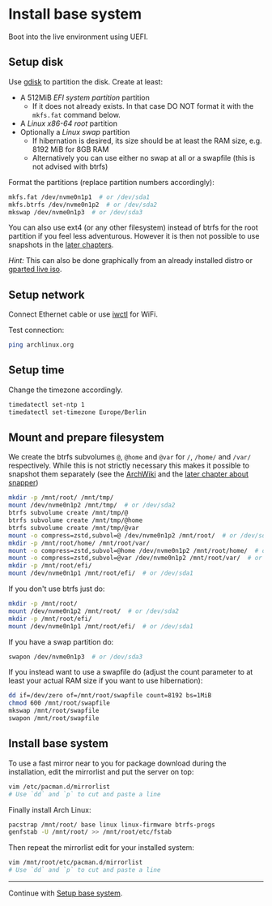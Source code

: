 # Install base system

Boot into the live environment using UEFI.


## Setup disk

Use [gdisk](https://wiki.archlinux.org/title/GPT_fdisk#Create_a_partition_table_and_partitions) to partition the disk.
Create at least:

- A 512MiB *EFI system partition* partition
  - If it does not already exists. In that case DO NOT format it with the `mkfs.fat` command below.
- A *Linux x86-64 root* partition
- Optionally a *Linux swap* partition
  - If hibernation is desired, its size should be at least the RAM size, e.g. 8192 MiB for 8GB RAM
  - Alternatively you can use either no swap at all or a swapfile (this is not advised with btrfs)

Format the partitions (replace partition numbers accordingly):

```bash
mkfs.fat /dev/nvme0n1p1  # or /dev/sda1
mkfs.btrfs /dev/nvme0n1p2  # or /dev/sda2
mkswap /dev/nvme0n1p3  # or /dev/sda3
```

You can also use ext4 (or any other filesystem) instead of btrfs for the root partition if you feel less adventurous.
However it is then not possible to use snapshots in the [later chapters](./snapper.md).

*Hint:* This can also be done graphically from an already installed distro or [gparted live iso](https://gparted.org/download.php).


## Setup network

Connect Ethernet cable or use [iwctl](https://wiki.archlinux.org/title/Iwd#iwctl) for WiFi.

Test connection:

```bash
ping archlinux.org
```


## Setup time

Change the timezone accordingly.

```bash
timedatectl set-ntp 1
timedatectl set-timezone Europe/Berlin
```


## Mount and prepare filesystem

We create the btrfs subvolumes `@`, `@home` and `@var` for `/`, `/home/` and `/var/` respectively.
While this is not strictly necessary this makes it possible to snapshot them separately (see the [ArchWiki](https://wiki.archlinux.org/title/Snapper#Suggested_filesystem_layout) and the [later chapter about snapper](./snapper.md))

```bash
mkdir -p /mnt/root/ /mnt/tmp/
mount /dev/nvme0n1p2 /mnt/tmp/  # or /dev/sda2
btrfs subvolume create /mnt/tmp/@
btrfs subvolume create /mnt/tmp/@home
btrfs subvolume create /mnt/tmp/@var
mount -o compress=zstd,subvol=@ /dev/nvme0n1p2 /mnt/root/  # or /dev/sda2
mkdir -p /mnt/root/home/ /mnt/root/var/
mount -o compress=zstd,subvol=@home /dev/nvme0n1p2 /mnt/root/home/  # or /dev/sda2
mount -o compress=zstd,subvol=@var /dev/nvme0n1p2 /mnt/root/var/  # or /dev/sda2
mkdir -p /mnt/root/efi/
mount /dev/nvme0n1p1 /mnt/root/efi/  # or /dev/sda1
```

If you don't use btrfs just do:

```bash
mkdir -p /mnt/root/
mount /dev/nvme0n1p2 /mnt/root/  # or /dev/sda2
mkdir -p /mnt/root/efi/
mount /dev/nvme0n1p1 /mnt/root/efi/  # or /dev/sda1
```

If you have a swap partition do:

```bash
swapon /dev/nvme0n1p3  # or /dev/sda3
```

If you instead want to use a swapfile do (adjust the count parameter to at least your actual RAM size if you want to use hibernation):

```bash
dd if=/dev/zero of=/mnt/root/swapfile count=8192 bs=1MiB
chmod 600 /mnt/root/swapfile
mkswap /mnt/root/swapfile
swapon /mnt/root/swapfile
```


## Install base system

To use a fast mirror near to you for package download during the installation, edit the mirrorlist and put the server on top:

```bash
vim /etc/pacman.d/mirrorlist
# Use `dd` and `p` to cut and paste a line
```

Finally install Arch Linux:

```bash
pacstrap /mnt/root/ base linux linux-firmware btrfs-progs
genfstab -U /mnt/root/ >> /mnt/root/etc/fstab
```

Then repeat the mirrorlist edit for your installed system:

```bash
vim /mnt/root/etc/pacman.d/mirrorlist
# Use `dd` and `p` to cut and paste a line
```

---

Continue with [Setup base system](./base-setup.md).
